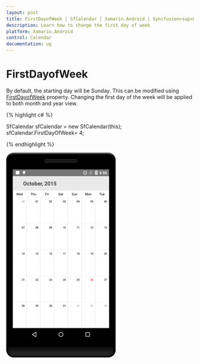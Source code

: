 ```yaml
---
layout: post
title: FirstDayofWeek | SfCalendar | Xamarin.Android | Syncfusion<sup>&reg;</sup>
description: Learn how to change the first day of week 
platform: Xamarin.Android
control: Calendar
documentation: ug
---
```


# FirstDayofWeek

By default, the starting day will be Sunday. This can be modified using [FirstDayofWeek](https://help.syncfusion.com/cr/xamarin-android/Com.Syncfusion.Calendar.SfCalendar.html#Com_Syncfusion_Calendar_SfCalendar_FirstDayOfWeek) property. Changing the first day of the week will be applied to both month and year view.

{% highlight c# %}
	
SfCalendar sfCalendar = new SfCalendar(this);
sfCalendar.FirstDayOfWeek= 4;

{% endhighlight %}

![FirstDayofWeek support in Xamarin.Android Calendar](images/xamarin.android-calendar-firstday_week.png)                                        
